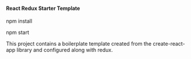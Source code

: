 #### React Redux Starter Template

npm install

npm start

This project contains a boilerplate template created from the create-react-app library and configured along with redux.
